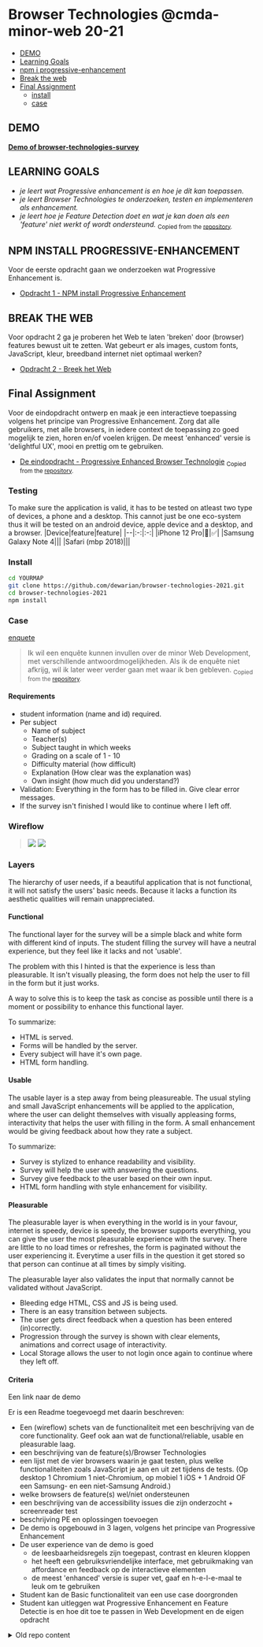 # Browser Technologies @cmda-minor-web 20-21

<!-- TAGS HERE -->

- [DEMO](#demo)
- [Learning Goals](#learning-goals)
- [npm i progressive-enhancement](#npm-install-progressive-enhancement)
- [Break the web](#break-the-web)
- [Final Assignment](#final-assignment)
  - [install](#install)
  - [case](#case)

## DEMO

[**Demo of browser-technologies-survey**](#)

## LEARNING GOALS

- _je leert wat Progressive enhancement is en hoe je dit kan toepassen._
- _je leert Browser Technologies te onderzoeken, testen en implementeren als enhancement._
- _je leert hoe je Feature Detection doet en wat je kan doen als een 'feature' niet werkt of wordt ondersteund._
  <sub>Copied from the [repository](https://github.com/bazottie/browser-technologies-1920).</sub>

## NPM INSTALL PROGRESSIVE-ENHANCEMENT

Voor de eerste opdracht gaan we onderzoeken wat Progressive Enhancement is.

- [Opdracht 1 - NPM install Progressive Enhancement](course/Opdracht1.md)

## BREAK THE WEB

Voor opdracht 2 ga je proberen het Web te laten 'breken' door (browser) features bewust uit te zetten. Wat gebeurt er als images, custom fonts, JavaScript, kleur, breedband internet niet optimaal werken?

- [Opdracht 2 - Breek het Web](course/Opdracht2.md)

## Final Assignment

Voor de eindopdracht ontwerp en maak je een interactieve toepassing volgens het principe van Progressive Enhancement. Zorg dat alle gebruikers, met alle browsers, in iedere context de toepassing zo goed mogelijk te zien, horen en/of voelen krijgen. De meest 'enhanced' versie is 'delightful UX', mooi en prettig om te gebruiken.

- [De eindopdracht - Progressive Enhanced Browser Technologie](course/Eindopdracht.md)
  <sub>Copied from the [repository](https://github.com/bazottie/browser-technologies-1920).</sub>

### Testing

To make sure the application is valid, it has to be tested on atleast two type of devices, a phone and a desktop.
This cannot just be one eco-system thus it will be tested on an android device, apple device and a desktop, and a browser.
|Device|feature|feature|
|--|:-:|:-:|
|iPhone 12 Pro|🚫|✅|
|Samsung Galaxy Note 4|||
|Safari (mbp 2018)|||

### Install

```ZSH
cd YOURMAP
git clone https://github.com/dewarian/browser-technologies-2021.git
cd browser-technologies-2021
npm install
```

### Case

[enquete](https://github.com/dewarian/browser-technologies-2021/blob/master/course/Usecase-enquete.md)

> Ik wil een enquête kunnen invullen over de minor Web Development, met verschillende antwoordmogelijkheden. Als ik de enquête niet afkrijg, wil ik later weer verder gaan met waar ik ben gebleven.
> <sub>Copied from the [repository](https://github.com/bazottie/browser-technologies-1920).</sub>

#### Requirements

- student information (name and id) required.
- Per subject
  - Name of subject
  - Teacher(s)
  - Subject taught in which weeks
  - Grading on a scale of 1 - 10
  - Difficulty material (how difficult)
  - Explanation (How clear was the explanation was)
  - Own insight (how much did you understand?)
- Validation: Everything in the form has to be filled in. Give clear error messages.
- If the survey isn't finished I would like to continue where I left off.

### Wireflow

> ![](./public/assets/Brot-1.jpg) ![](./public/assets/Brot-2.jpg)

### Layers

The hierarchy of user needs, if a beautiful application that is not functional, it will not satisfy the users' basic needs. Because it lacks a function its aesthetic qualities will remain unappreciated.

#### Functional

The functional layer for the survey will be a simple black and white form with different kind of inputs. The student filling the survey will have a neutral experience, but they feel like it lacks and not 'usable'.

The problem with this I hinted is that the experience is less than pleasurable. It isn't visually pleasing, the form does not help the user to fill in the form but it just works.

A way to solve this is to keep the task as concise as possible until there is a moment or possibility to enhance this functional layer.

To summarize:

- HTML is served.
- Forms will be handled by the server.
- Every subject will have it's own page.
- HTML form handling.

#### Usable

The usable layer is a step away from being pleasureable. The usual styling and small JavaScript enhancements will be applied to the application, where the user can delight themselves with visually appleasing forms, interactivity that helps the user with filling in the form. A small enhancement would be giving feedback about how they rate a subject.

To summarize:

- Survey is stylized to enhance readability and visibility.
- Survey will help the user with answering the questions.
- Survey give feedback to the user based on their own input.
- HTML form handling with style enhancement for visibility.

#### Pleasurable

The pleasurable layer is when everything in the world is in your favour, internet is speedy, device is speedy, the browser supports everything, you can give the user the most pleasurable experience with the survey. There are little to no load times or refreshes, the form is paginated without the user experiencing it. Everytime a user fills in the question it get stored so that person can continue at all times by simply visiting.

The pleasurable layer also validates the input that normally cannot be validated without JavaScript.

- Bleeding edge HTML, CSS and JS is being used.
- There is an easy transition between subjects.
- The user gets direct feedback when a question has been entered (in)correctly.
- Progression through the survey is shown with clear elements, animations and correct usage of interactivity.
- Local Storage allows the user to not login once again to continue where they left off.

#### Criteria

Een link naar de demo

Er is een Readme toegevoegd met daarin beschreven:

- Een (wireflow) schets van de functionaliteit met een beschrijving van de core functionality. Geef ook aan wat de functional/reliable, usable en pleasurable laag.
- een beschrijving van de feature(s)/Browser Technologies
- een lijst met de vier browsers waarin je gaat testen, plus welke functionaliteiten zoals JavaScript je aan en uit zet tijdens de tests. (Op desktop 1 Chromium 1 niet-Chromium, op mobiel 1 iOS + 1 Android OF een Samsung- en een niet-Samsung Android.)
- welke browsers de feature(s) wel/niet ondersteunen
- een beschrijving van de accessibility issues die zijn onderzocht + screenreader test
- beschrijving PE en oplossingen toevoegen
- De demo is opgebouwd in 3 lagen, volgens het principe van Progressive Enhancement
- De user experience van de demo is goed
  - de leesbaarheidsregels zijn toegepast, contrast en kleuren kloppen
  - het heeft een gebruiksvriendelijke interface, met gebruikmaking van affordance en feedback op de interactieve elementen
  - de meest 'enhanced' versie is super vet, gaaf en h-e-l-e-maal te leuk om te gebruiken
- Student kan de Basic functionaliteit van een use case doorgronden
- Student kan uitleggen wat Progressive Enhancement en Feature Detectie is en hoe dit toe te passen in Web Development en de eigen opdracht

<details>
<summary>Old repo content</summary>

//Robuuste, toegankelijke websites ontwerpen en maken …

Één van de mooiste [principes](https://www.w3.org/DesignIssues/Principles.html) van het web is dat iedereen met een computer en een browser het web kan gebruik. [Het web is voor iedereen](https://www.youtube.com/watch?v=UMNFehJIi0E). Het is geen gecontroleerde (programmeer) omgeving, je kan er gerust van uit gaan dat niemand precies hetzelfde te zien krijgt als wat jij in je browser ziet. Er zijn technische beperkingen, zoals afmetingen van de browser, grootte van het apparaat, manier van interactie, kwaliteit van de hardware, kwaliteit van het netwerk en er zijn mensen, allemaal verschillende mensen ...

In het vak Browser Technologies gaan we onderzoeken wat Progressive Enhancement is en hoe je dit kan toepassen om goede, robuuste, toegankelijke websites te maken. Voor iedereen. Het web is voor iedereen, in dit vak leer je hoe je daarvoor kan zorgen.

## Opdrachten

het vak bestaat uit 3 opdrachten. In week 1 werken we aan opdracht 1 en 2. Vanaf week 2 werken we aan de eindopdracht.

### Opdracht 1 🛹 NPM install Progressive- enhancement

### Opdracht 2 💔 Breek het Web

### De eindopdracht ✨ Progressive Enhanced Browser Technologie

### Leerdoelen

- _je leert wat Progressive enhancement is en hoe je dit kan toepassen._
- _je leert Browser Technologies te onderzoeken, testen en implementeren als enhancement._
- _je leert hoe je Feature Detection doet en wat je kan doen als een 'feature' niet werkt of wordt ondersteund._

[Rubric](https://docs.google.com/spreadsheets/d/1MV3BWwwg_Zz1n-S_qOM4iSm4gA4M6g0xAxGacyaPuac/)

## Planning & programma

| Planning          | Woensdag                                     | Donderdag                                              | Vrijdag                 |
| ----------------- | -------------------------------------------- | ------------------------------------------------------ | ----------------------- |
| [Week 1](#week-1) | Intro, College + briefing opdracht 1         | Presentaties opdracht 1, college + briefing opdracht 2 | Presentaties opdracht 2 |
| [Week 2](#week-2) | College + Briefing De eindopdracht           | College + werken aan de opdracht                       | Feedbackgesprekken      |
| [Week 3](#week-3) | College + werken aan de opdracht             | College + werken aan de opdracht                       | Feedbackgesprekken      |
| [Week 4](#week-4) | Beoordelingsgesprekken (Dinsdag en Woensdag) | Weekly Nerd                                            | Goede vrijdag           |

### Week 1

Het web is voor iedereen: Deze week gaan we onderzoeken wat Progressive Enhancement is en kennismaken met testen ~~en het device lab~~.

#### Woensdag 10 maart

Browser Technolgies begint op woensdag. In het eerste college krijg je uitleg over het programma en over het nut van Progressive Enancement. Wat is dat eigenlijk? De meeste CMD studenten hebben dit waarschijnlijk al eens gehoord en misschien iets mee gedaan in blok Tech. Progressive Enhancement, oftewel PE, is een manier hoe je je de code van een website kan bouwen zodat alle gebruikers met alle browsers je website zo goed mogelijk te zien krijgen. Met PE kun je robuuste websites bouwen die het altijd doen. PE is een manier van denken.

| Woensdag 10/3 | Wat                                                                               |
| ------------- | --------------------------------------------------------------------------------- |
| 9:30          | College les 1 over het vak, wie, wat, waar en PE                                  |
|               | [Briefing Opdracht 1 🛹 NPM install Progressive-Enhancement](course/Opdracht1.md) |
| 16:00         | Checkout per team                                                                 |

##### Lezen voor les 1 📖

- [Everyone has JavaScript, right? by Stuart Langridge](https://kryogenix.org/code/browser/everyonehasjs.html)

#### Donderdag 11 maart

Donderdag gaan we in je Squad opdracht 1 bekijken en bespreken. Als het goed is heb je een beeld gevormd van Progressive Enhancement. Tijdens de bespreking kun je ook vragen te stellen, samen onderzoeken we wat PE is, waarom het goed is om te begrijpen en misschien kunnen we al wat voorbeelden bespreken hoe je het zou kunnen toepassen.

In het college krijg je uitleg over opdracht 2. Voor deze opdracht ga je proberen het web te laten 'breken' door (browser) features bewust uit te zetten. Wat gebeurt er als images, custom fonts, JavaScript, kleur, breedband internet niet optimaal werken?

🤟 Vandaag geeft [Aaron Gustafson](https://www.aaron-gustafson.com) een gast-college. hij schreef in 2008 het artikel [Understanding Progressive Enhancement](https://alistapart.com/article/understandingprogressiveenhancement/) waarna deze manier van denken een belangrijk onderdeel werd van Web Development. Aaron Gustafson werkt bij Microsoft als 'web standard advocate' met het Edge browser team.

| Donderdag 11/3 | Wat                                                         |
| -------------- | ----------------------------------------------------------- |
| 9:30           | Opdracht 1 bespreken in Squads 🛹                           |
| 10:30          | College les 2 over Browser features                         |
|                | [Briefing Opdracht 2 💔 Breek het web](course/Opdracht2.md) |
| 16:00          | Checkout per team                                           |
| 18:00          | Gastcollege Aaron Gustafson 🤟                              |

Lezen voor les 2 📖

- [The unreasonable effectiveness of simple HTML by Terence Eden](https://shkspr.mobi/blog/2021/01/the-unreasonable-effectiveness-of-simple-html/)

#### Vrijdag 12 maart

Vrijdag bespreken we in clubjes opdracht 2. Zorg dat je de bevindingen van je onderzoek online kan presenteren. We gaan de hele feature lijst doorlopen en alle studenten kunnen laten zien wat ze hebben onderzocht, met voorbeelden, de problemen, cijfers en/of meningen. Bedenk ook hoe je de problemen zou kunnen oplossen.

| Vrijdag 12/3 | Wat                                 |
| ------------ | ----------------------------------- |
| 11:30        | Opdracht 2 bespreken in clubje A 💔 |
| 13:00        | Opdracht 2 bespreken in clubje B 💔 |
| 14:30        | Opdracht 2 bespreken in clubje C 💔 |
| 16:00        | Work Hard Play Hard                 |

### Week 2

In week 2 beginnen we met de eindopdracht. We hebben in week 1 onderzocht wat PE is en welke feautures wel of niet goed worden ondersteund. Deze week gaan we leren hoe je een interactieve toepassing in 3 lagen kan ontwerpen en wat je kan doen als een browser een 'enhancement' niet kan tonen.

#### Woensdag 17 maart

Woensdag krijg je een briefing van de eindopdracht en een college over browsers, en alles (!) wat daarbij hoort. Daarna gaan we aan de slag: als je een interactieve toepassing ontwerpt die alle gebruikers, met alle browsers moeten kunnen zien, dan zul je moeten bedenken hoe je de toepassing in 3 lagen kan opbouwen, eerst bepaal je de core functionaliteit en de user-delight ... schetsen maar!

| Woensdag 17/3 | Wat                                                                                         |
| ------------- | ------------------------------------------------------------------------------------------- |
| 9:30          | College les 3 over browsers, browser detect, support detection en web views                 |
|               | [Briefing eindopdracht ✨ Progressive Enhanced Browser Technologie](course/Eindopdracht.md) |
| 10:30         | Sessies: User Deligt & Core functionaliteit ✨                                              |
| 16:00         | Checkout per team                                                                           |

#### Donderdag 18 maart

Donderdag gaan we voorbeelden van PE en feature detection bespreken in een college over form validatie. Daarna aan de slag met je ontwerp, in clubjes gaan we je ontwerpideeën bespreken en bedenken hoe je dit in 3 lagen zou kunnen bouwen.

🤟 Vandaag geeft [Heydon Pickering](https://heydonworks.com) een gastcollege om 14:00. Heydon Pickering is een web developer, hij geeft lezingen en schrijft over toegankelijkeid en web design o.a. voor [Smashing Magazin](https://www.smashingmagazine.com/author/heydon-pickering/). Vorige week heb je een metafoor voor PE bedacht naar aanleiding van een filmpje van Hedon Pickering zelf. Hij komt vandaag langs! Wat wil je hem vragen over het web?

| Donderdag 18/3 | Wat                               |
| -------------- | --------------------------------- |
| 9:30           | College les 4 over form-validatie |
| 10:30          | Sessies: Bouwen in 3 lagen ✨     |
| 14:00          | Q&A Heydon Pickering 🤟           |
| 16:00          | Checkout per team                 |

Lezen voor les 4 📖

- [Be progressive by Jeremy Keith](https://adactio.com/journal/7706)

#### Vrijdag 19 maart

Vrijdag bespreken we in clubjes de vorderingen voor de eindopdracht. Zorg dat je vandaag weet welke browsers (en devices) jij gaat testen.

| Vrijdag 19/3 | Wat                                  |
| ------------ | ------------------------------------ |
| 11:30        | Vorderingen bespreken in clubje C ✨ |
| 13:00        | Vorderingen bespreken in clubje A ✨ |
| 14:30        | Vorderingen bespreken in clubje B ✨ |
| 16:00        | Work Hard Play Hard                  |

### Week 3

Deze week werken we verder werken aan de eindopdracht en houden we gesprekken om jullie vorderingen te bespreken en vragen te beantwoorden.

#### Woensdag 24 maart

| Woensdag 24/3 | Wat                                    |
| ------------- | -------------------------------------- |
| 9:30          | College les 5 over Viewports           |
| 10:30         | Sessies: Feature detectie en testen ✨ |
| 16:00         | Checkout per team                      |

#### Donderdag 25 maart

Donderdag gaan we verder werken aan de opdracht en doen we code-review sessies.

🤟 Vandaag geeft Ischa Gast een presentatie.

| Donderdag 25/3 | Wat                       |
| -------------- | ------------------------- |
| 9:30           | Gastcollege Ischa Gast 🤟 |
| 10:30          | Sessies: Code-reviews ✨  |
| 16:00          | Checkout per team         |

Lezen voor les 6 📖

- [A minimum viable experience makes for a resilient, inclusive website or app](https://piccalil.li/blog/a-minimum-viable-experience-makes-for-a-resilient-inclusive-website-or-app)

#### Vrijdag 26 maart

Vrijdag bespreken we in clubjes de vorderingen voor de eindopdracht. Zorg dat je een code-review hebt gekregen van twee mede-studenten.

| Vrijdag 26/3 | Wat                                  |
| ------------ | ------------------------------------ |
| 11:30        | Vorderingen bespreken in clubje B ✨ |
| 13:00        | Vorderingen bespreken in clubje C ✨ |
| 14:30        | Vorderingen bespreken in clubje A ✨ |
| 16:00        | Work Hard Play Hard                  |

### Week 4

In week 4 wordt de eindopdracht beoordeeld. Dan gaan we je werk bekijken, bespreken en beoordelen.

| Dinsdag 30/3 | Wat                       |
| ------------ | ------------------------- |
| 9:30 - 15:30 | Beoordelingsgesprekken ✨ |

| Woensdag 31/3 | Wat                       |
| ------------- | ------------------------- |
| 9:30 - 15:30  | Beoordelingsgesprekken ✨ |

| Donderdag 1/4 | Wat                                                                  |
| ------------- | -------------------------------------------------------------------- |
| 14:00         | [Weekly Nerd 2️⃣](https://github.com/cmda-minor-web/weekly-nerd-2021) |

<!-- Add a link to your live demo in Github Pages 🌐-->

<!-- ☝️ replace this description with a description of your own work -->

<!-- replace the code in the /docs folder with your own, so you can showcase your work with GitHub Pages 🌍 -->

<!-- Add a nice poster image here at the end of the week, showing off your shiny frontend 📸 -->

<!-- Maybe a table of contents here? 📚 -->

<!-- How about a section that describes how to install this project? 🤓 -->

<!-- ...but how does one use this project? What are its features 🤔 -->

<!-- Maybe a checklist of done stuff and stuff still on your wishlist? ✅ -->

<!-- How about a license here? 📜 (or is it a licence?) 🤷 -->

</details>
